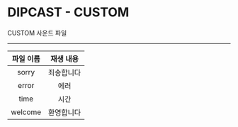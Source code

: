 # DIPCAST - CUSTOM

CUSTOM 사운드 파일 
***
|파일 이름| 재생 내용|
|:---------:|:---------:|
|sorry | 죄송합니다|
|error | 에러|
|time | 시간|
|welcome | 환영합니다|